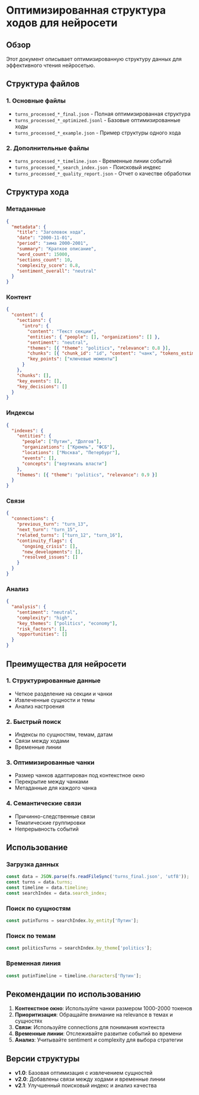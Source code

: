 # Оптимизированная структура ходов для нейросети

## Обзор

Этот документ описывает оптимизированную структуру данных для эффективного чтения нейросетью.

## Структура файлов

### 1. Основные файлы
- `turns_processed_*_final.json` - Полная оптимизированная структура
- `turns_processed_*_optimized.jsonl` - Базовые оптимизированные ходы
- `turns_processed_*_example.json` - Пример структуры одного хода

### 2. Дополнительные файлы
- `turns_processed_*_timeline.json` - Временные линии событий
- `turns_processed_*_search_index.json` - Поисковый индекс
- `turns_processed_*_quality_report.json` - Отчет о качестве обработки

## Структура хода

### Метаданные
```json
{
  "metadata": {
    "title": "Заголовок хода",
    "date": "2000-11-01",
    "period": "зима 2000-2001",
    "summary": "Краткое описание",
    "word_count": 15000,
    "sections_count": 10,
    "complexity_score": 0.8,
    "sentiment_overall": "neutral"
  }
}
```

### Контент
```json
{
  "content": {
    "sections": {
      "intro": {
        "content": "Текст секции",
        "entities": { "people": [], "organizations": [] },
        "sentiment": "neutral",
        "themes": [{ "theme": "politics", "relevance": 0.8 }],
        "chunks": [{ "chunk_id": "id", "content": "чанк", "tokens_estimate": 500 }],
        "key_points": ["ключевые моменты"]
      }
    },
    "chunks": [],
    "key_events": [],
    "key_decisions": []
  }
}
```

### Индексы
```json
{
  "indexes": {
    "entities": {
      "people": ["Путин", "Долгов"],
      "organizations": ["Кремль", "ФСБ"],
      "locations": ["Москва", "Петербург"],
      "events": [],
      "concepts": ["вертикаль власти"]
    },
    "themes": [{ "theme": "politics", "relevance": 0.9 }]
  }
}
```

### Связи
```json
{
  "connections": {
    "previous_turn": "turn_13",
    "next_turn": "turn_15",
    "related_turns": ["turn_12", "turn_16"],
    "continuity_flags": {
      "ongoing_crisis": [],
      "new_developments": [],
      "resolved_issues": []
    }
  }
}
```

### Анализ
```json
{
  "analysis": {
    "sentiment": "neutral",
    "complexity": "high",
    "key_themes": ["politics", "economy"],
    "risk_factors": [],
    "opportunities": []
  }
}
```

## Преимущества для нейросети

### 1. Структурированные данные
- Четкое разделение на секции и чанки
- Извлеченные сущности и темы
- Анализ настроения

### 2. Быстрый поиск
- Индексы по сущностям, темам, датам
- Связи между ходами
- Временные линии

### 3. Оптимизированные чанки
- Размер чанков адаптирован под контекстное окно
- Перекрытие между чанками
- Метаданные для каждого чанка

### 4. Семантические связи
- Причинно-следственные связи
- Тематические группировки
- Непрерывность событий

## Использование

### Загрузка данных
```javascript
const data = JSON.parse(fs.readFileSync('turns_final.json', 'utf8'));
const turns = data.turns;
const timeline = data.timeline;
const searchIndex = data.search_index;
```

### Поиск по сущностям
```javascript
const putinTurns = searchIndex.by_entity['Путин'];
```

### Поиск по темам
```javascript
const politicsTurns = searchIndex.by_theme['politics'];
```

### Временная линия
```javascript
const putinTimeline = timeline.characters['Путин'];
```

## Рекомендации по использованию

1. **Контекстное окно**: Используйте чанки размером 1000-2000 токенов
2. **Приоритизация**: Обращайте внимание на relevance в темах и сущностях
3. **Связи**: Используйте connections для понимания контекста
4. **Временные линии**: Отслеживайте развитие событий во времени
5. **Анализ**: Учитывайте sentiment и complexity для выбора стратегии

## Версии структуры

- **v1.0**: Базовая оптимизация с извлечением сущностей
- **v2.0**: Добавлены связи между ходами и временные линии
- **v2.1**: Улучшенный поисковый индекс и анализ качества
